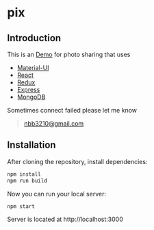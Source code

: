 # pix

## Introduction

This is an [Demo](http://182.92.122.144:8888/) for photo sharing that uses 
* [Material-UI](https://github.com/callemall/material-ui/)
* [React](https://facebook.github.io/react/)
* [Redux](https://github.com/reactjs/redux/)
* [Express](http://expressjs.com/)
* [MongoDB](https://www.mongodb.com/)

Sometimes connect failed please let me know
> nbb3210@gmail.com

## Installation

After cloning the repository, install dependencies:
```sh
npm install
npm run build
```

Now you can run your local server:
```sh
npm start
```
Server is located at http://localhost:3000